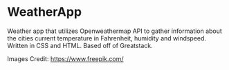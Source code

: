 # WeatherApp
Weather app that utilizes Openweathermap API to gather information about the cities current temperature in Fahrenheit, humidity and windspeed. Written in CSS and HTML. Based off of Greatstack.

Images Credit:
https://www.freepik.com/
